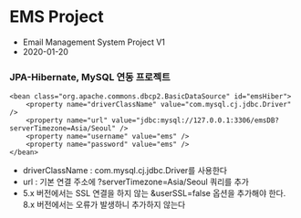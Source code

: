 # EMS Project
* Email Management System Project V1
* 2020-01-20

### JPA-Hibernate, MySQL 연동 프로젝트
	<bean class="org.apache.commons.dbcp2.BasicDataSource" id="emsHiber">
		<property name="driverClassName" value="com.mysql.cj.jdbc.Driver" />
		<property name="url" value="jdbc:mysql://127.0.0.1:3306/emsDB?serverTimezone=Asia/Seoul" />
		<property name="username" value="ems" />
		<property name="password" value="ems" />
	</bean>
* driverClassName : com.mysql.cj.jdbc.Driver를 사용한다
* url : 기본 연결 주소에 ?serverTimezone=Asia/Seoul 쿼리를 추가
* 5.x 버전에서는 SSL 연결을 하지 않는 &userSSL=false 옵션을 추가해야 한다. 8.x 버전에서는 오류가 발생하니 추가하지 않는다
